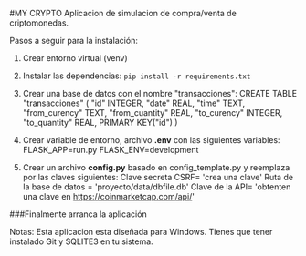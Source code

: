 #MY CRYPTO
Aplicacion de simulacion de compra/venta de criptomonedas.

Pasos a seguir para la instalación:

1. Crear entorno virtual (venv)

2. Instalar las dependencias:
    ```pip install -r requirements.txt```

3. Crear una base de datos con el nombre "transacciones":
    CREATE TABLE "transacciones" (
        "id"	INTEGER,
        "date"	REAL,
        "time"	TEXT,
        "from_curency"	TEXT,
        "from_cuantity"	REAL,
        "to_curency"	INTEGER,
        "to_quantity"	REAL,
        PRIMARY KEY("id")
    )

4. Crear variable de entorno, archivo **.env** con las siguientes variables:
    FLASK_APP=run.py
    FLASK_ENV=development

5. Crear un archivo **config.py** basado en config_template.py y reemplaza por las claves siguientes:
Clave secreta CSRF= 'crea una clave'
Ruta de la base de datos = 'proyecto/data/dbfile.db'
Clave de la API= 'obtenten una clave en https://coinmarketcap.com/api/'

###Finalmente arranca la aplicación

Notas: 
Esta aplicacion esta diseñada para Windows. 
Tienes que tener instalado Git y SQLITE3 en tu sistema.